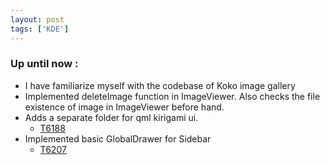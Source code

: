 ```yaml
---
layout: post
tags: ['KDE']
---
```

### Up until now :
* I have familiarize myself with the codebase of Koko image gallery
* Implemented deleteImage function in ImageViewer. Also checks the file existence of image in ImageViewer before hand.
* Adds a separate folder for qml kirigami ui. 
    - [T6188](https://phabricator.kde.org/T6188)
* Implemented basic GlobalDrawer for Sidebar 
    - [T6207](https://phabricator.kde.org/T6207)
